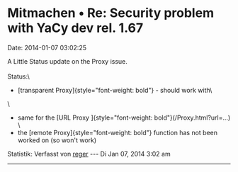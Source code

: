 Mitmachen • Re: Security problem with YaCy dev rel. 1.67
========================================================

Date: 2014-01-07 03:02:25

A Little Status update on the Proxy issue.\
\
Status:\
- [transparent Proxy]{style="font-weight: bold"} - should work with\

\
- same for the [URL Proxy
]{style="font-weight: bold"}(/Proxy.html?url=\...)\
\
- the [remote Proxy]{style="font-weight: bold"} function has not been
worked on (so won\'t work)

Statistik: Verfasst von
[reger](http://forum.yacy-websuche.de/memberlist.php?mode=viewprofile&u=8860)
--- Di Jan 07, 2014 3:02 am

------------------------------------------------------------------------
